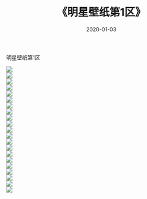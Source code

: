 ﻿---
layout: post
title:  《明星壁纸第1区》
date:   2020-01-03
img: http://img.660000.xyz/Sharelink/壁纸/明星壁纸/000-1.jpg
categories: [美女, 清纯, 唯美]
---

明星壁纸第1区

  ![](http://img.660000.xyz/Sharelink/壁纸/明星壁纸/021.jpg) <br> ![](http://img.660000.xyz/Sharelink/壁纸/明星壁纸/022.jpg) <br> ![](http://img.660000.xyz/Sharelink/壁纸/明星壁纸/023.jpg) <br> ![](http://img.660000.xyz/Sharelink/壁纸/明星壁纸/024.jpg) <br> ![](http://img.660000.xyz/Sharelink/壁纸/明星壁纸/025.jpg) <br> ![](http://img.660000.xyz/Sharelink/壁纸/明星壁纸/026.jpg) <br> ![](http://img.660000.xyz/Sharelink/壁纸/明星壁纸/027.jpg) <br> ![](http://img.660000.xyz/Sharelink/壁纸/明星壁纸/028.jpg) <br> ![](http://img.660000.xyz/Sharelink/壁纸/明星壁纸/029.jpg) <br> ![](http://img.660000.xyz/Sharelink/壁纸/明星壁纸/030.jpg) <br> ![](http://img.660000.xyz/Sharelink/壁纸/明星壁纸/031.jpg) <br> ![](http://img.660000.xyz/Sharelink/壁纸/明星壁纸/032.jpg) <br> ![](http://img.660000.xyz/Sharelink/壁纸/明星壁纸/033.jpg) <br> ![](http://img.660000.xyz/Sharelink/壁纸/明星壁纸/034.jpg) <br> ![](http://img.660000.xyz/Sharelink/壁纸/明星壁纸/035.jpg) <br> ![](http://img.660000.xyz/Sharelink/壁纸/明星壁纸/036.jpg) <br> ![](http://img.660000.xyz/Sharelink/壁纸/明星壁纸/037.jpg) <br> ![](http://img.660000.xyz/Sharelink/壁纸/明星壁纸/038.jpg) <br> ![](http://img.660000.xyz/Sharelink/壁纸/明星壁纸/039.jpg) <br> ![](http://img.660000.xyz/Sharelink/壁纸/明星壁纸/040.jpg) <br> ![](http://img.660000.xyz/Sharelink/壁纸/明星壁纸/041.jpg) <br>